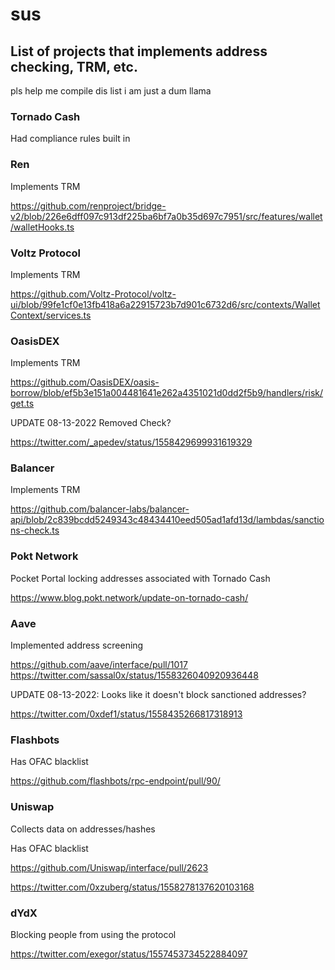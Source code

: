 # sus

## List of projects that implements address checking, TRM, etc.
pls help me compile dis list i am just a dum llama

### Tornado Cash
Had compliance rules built in

### Ren 
Implements TRM

https://github.com/renproject/bridge-v2/blob/226e6dff097c913df225ba6bf7a0b35d697c7951/src/features/wallet/walletHooks.ts

### Voltz Protocol
Implements TRM

https://github.com/Voltz-Protocol/voltz-ui/blob/99fe1cf0e13fb418a6a22915723b7d901c6732d6/src/contexts/WalletContext/services.ts

### OasisDEX
Implements TRM

https://github.com/OasisDEX/oasis-borrow/blob/ef5b3e151a004481641e262a4351021d0dd2f5b9/handlers/risk/get.ts

UPDATE 08-13-2022
Removed Check?

https://twitter.com/_apedev/status/1558429699931619329

### Balancer
Implements TRM

https://github.com/balancer-labs/balancer-api/blob/2c839bcdd5249343c48434410eed505ad1afd13d/lambdas/sanctions-check.ts

### Pokt Network
Pocket Portal locking addresses associated with Tornado Cash

https://www.blog.pokt.network/update-on-tornado-cash/

### Aave
Implemented address screening

https://github.com/aave/interface/pull/1017
https://twitter.com/sassal0x/status/1558326040920936448

UPDATE 08-13-2022:
Looks like it doesn't block sanctioned addresses?

https://twitter.com/0xdef1/status/1558435266817318913

### Flashbots 
Has OFAC blacklist

https://github.com/flashbots/rpc-endpoint/pull/90/

### Uniswap
Collects data on addresses/hashes

Has OFAC blacklist

https://github.com/Uniswap/interface/pull/2623

https://twitter.com/0xzuberg/status/1558278137620103168



### dYdX
Blocking people from using the protocol

https://twitter.com/exegor/status/1557453734522884097
